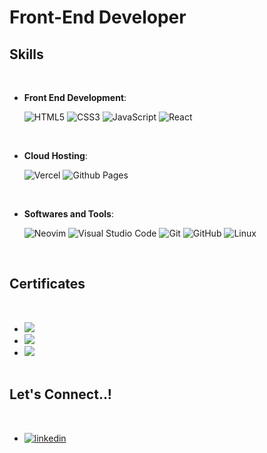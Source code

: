 <h1>Front-End Developer</h1>

## <b> Skills</b>
<br>

<p align="center">
   
- **Front End Development**:

   ![HTML5](https://img.shields.io/badge/HTML5%20-%23E34F26.svg?style=for-the-badge&logo=html5&logoColor=white)
   ![CSS3](https://img.shields.io/badge/CSS%20-%231572B6.svg?style=for-the-badge&logo=css3&logoColor=white)
   ![JavaScript](https://img.shields.io/badge/JavaScript%20-%23F7DF1E.svg?style=for-the-badge&logo=javascript&logoColor=black)
   ![React](https://img.shields.io/badge/React%20-%2323272f.svg?style=for-the-badge&logo=react&logoColor=%23149eca)

<br>

- **Cloud Hosting**:
	
    ![Vercel](https://img.shields.io/badge/Vercel-%23121011.svg?style=for-the-badge&logo=vercel&logoColor=white)
    ![Github Pages](https://img.shields.io/badge/GitHub%20Pages-%23121011.svg?style=for-the-badge&logo=github&logoColor=white)
    
<br>

- **Softwares and Tools**:
	
    ![Neovim](https://shields.io/badge/neovim-white?&style=for-the-badge&logo=neovim)
    ![Visual Studio Code](https://img.shields.io/badge/Visual%20Studio%20Code-0078d7.svg?style=for-the-badge&logo=visual-studio-code&logoColor=white)
    ![Git](https://img.shields.io/badge/git-%23F05033.svg?style=for-the-badge&logo=git&logoColor=white)
    ![GitHub](https://img.shields.io/badge/github-%23121011.svg?style=for-the-badge&logo=github&logoColor=white)
    ![Linux](https://img.shields.io/badge/Linux-FCC624?style=for-the-badge&logo=linux&logoColor=black) 
<br>

</div>

## <b> Certificates</b>
<br>
<div align='left'>

<ul>

<li>
<a href="https://www.coderhouse.com/certificados/63a7335bc5708d000e6df156" alt=coderhouse target="_blank">
<img src="https://img.shields.io/badge/CODERHOUSE-Web%20Development-blueviolet?style=for-the-badge"/>
</li>
	
<li>	
</a>
<a href="https://www.coderhouse.com/certificados/641b0618e72c2b00027dca87" alt=coderhouse target="_blank">
<img src="https://img.shields.io/badge/CODERHOUSE-Javascript-yellow?style=for-the-badge"/>
</a>
</li>

<li>	
</a>
<a href="https://www.coderhouse.com/certificados/641b0618e72c2b00027dca87" alt=coderhouse target="_blank">
<img src="https://img.shields.io/badge/CODERHOUSE-React-%2323272f?style=for-the-badge"/>
</a>
</li>

<br>
	
</ul>
</div>


## <b> Let's Connect..!</b>
<br>
<div align='left'>

<ul>

<li>
<a href="https://www.linkedin.com/in/lisandrojm" target="_blank">
<img src="https://img.shields.io/badge/linkedin:  lisandrojm-%2300acee.svg?color=405DE6&style=for-the-badge&logo=linkedin&logoColor=white" alt=linkedin style="margin-bottom: 5px;"/>
</a>
</li>

<br>
	
</ul>
</div>


